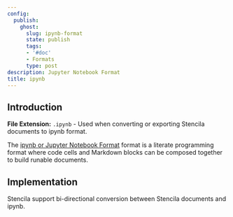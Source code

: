 ```yaml
---
config:
  publish:
    ghost:
      slug: ipynb-format
      state: publish
      tags:
      - '#doc'
      - Formats
      type: post
description: Jupyter Notebook Format
title: ipynb
---
```


## Introduction

**File Extension:** `.ipynb` - Used when converting or exporting Stencila documents to ipynb format.

The [ipynb or Jupyter Notebook Format](https://nbformat.readthedocs.io/en/latest/) format is a literate programming format where code cells and Markdown blocks can be composed together to build runable documents.

## Implementation

Stencila support bi-directional conversion between Stencila documents and ipynb.

<!-- prettier-ignore-start -->
<!-- CODEC-DOCS:START -->

<!-- CODEC-DOCS:STOP -->
<!-- prettier-ignore-end -->
